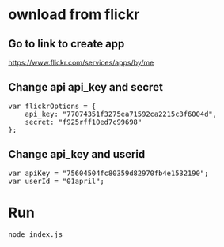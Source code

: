 # ownload from flickr

## Go to link to create app
https://www.flickr.com/services/apps/by/me

## Change api api_key and secret
<pre>
var flickrOptions = {
    api_key: "77074351f3275ea71592ca2215c3f6004d",
    secret: "f925rff10ed7c99698"
};
</pre>

## Change api_key and userid
<pre>
var apiKey = "75604504fc80359d82970fb4e1532190";
var userId = "01april";
</pre>

# Run 
<pre>
node index.js
</pre>
